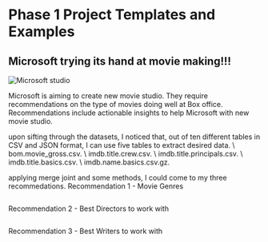 # Phase 1 Project Templates and Examples

## Microsoft trying its hand at movie making!!!


![Microsoft studio](https://www.sevenevents.co.uk/wp-content/uploads/2018/01/iPad-Movie-Making-Header-Image.jpg)

Microsoft is aiming to create new movie studio. They require recommendations on the type of movies doing well at Box office. Recommendations include actionable insights to help Microsoft with new movie studio. 

upon sifting through the datasets, I noticed that, out of ten different tables in CSV and JSON format, I can use five tables to extract desired data. 
\ bom.movie_gross.csv.
\ imdb.title.crew.csv.
\ imdb.title.principals.csv.
\ imdb.title.basics.csv.
\ imdb.name.basics.csv.gz.

applying merge joint and some methods, I could come to my three recommedations. 
  Recommendation 1 - Movie Genres  

![]()

  Recommendation 2 - Best Directors to work with  

![]()

  Recommendation 3 - Best Writers to work with  
